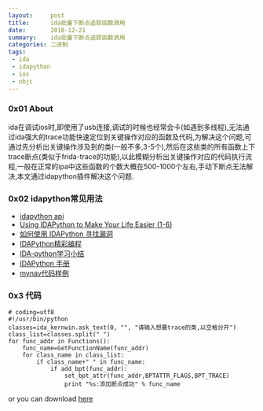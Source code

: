 ```yaml
---
layout:     post
title:      ida批量下断点追踪函数调用
date:       2018-12-21
summary:    ida批量下断点追踪函数调用
categories: 二进制
tags:
 - ida
 - idapython
 - ios
 - objc
---
```


### 0x01 About

ida在调试ios时,即使用了usb连接,调试的时候也经常会卡(如遇到多线程),无法通过ida强大的trace功能快速定位到关键操作对应的函数及代码,为解决这个问题,可通过先分析出关键操作涉及到的类(一般不多,3-5个),然后在这些类的所有函数上下trace断点(类似于frida-trace的功能),以此模糊分析出关键操作对应的代码执行流程,一般在正常的ipa中这些函数的个数大概在500-1000个左右,手动下断点无法解决,本文通过idapython插件解决这个问题.

### 0x02 idapython常见用法

+ [idapython api][5]
+ [Using IDAPython to Make Your Life Easier (1-6)][6]
+ [如何使用 IDAPython 寻找漏洞][1]
+ [IDAPython精彩编程][2]
+ [IDA-python学习小结][3]
+ [IDAPython 手册][4]
+ [mynav代码样例][7]

### 0x3 代码

``````
# coding=utf8
#!/usr/bin/python
classes=ida_kernwin.ask_text(0, "", "请输入想要trace的类,以空格分开")
class_list=classes.split(" ")
for func_addr in Functions():    
    func_name=GetFunctionName(func_addr)
    for class_name in class_list:
        if class_name+" " in func_name:
            if add_bpt(func_addr):
                set_bpt_attr(func_addr,BPTATTR_FLAGS,BPT_TRACE)
                print "%s:添加断点成功" % func_name
``````

or you can download [here][8]

[1]: https://www.anquanke.com/post/id/151898
[2]: https://cloud.tencent.com/developer/article/1097793
[3]: https://cartermgj.github.io/2017/10/10/ida-python/
[4]: https://blog.csdn.net/u011337769/article/details/77428914
[5]: https://www.hex-rays.com/products/ida/support/idapython_docs/
[6]: https://unit42.paloaltonetworks.com/using-idapython-to-make-your-life-easier-part-1/
[7]: https://github.com/3xp10it/mynav/blob/master/mynav.py
[8]: https://raw.githubusercontent.com/3xp10it/mytools/master/ida_objc_class_bps.py
